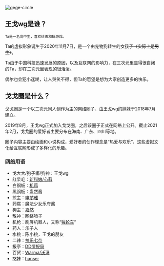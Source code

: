 ![gege-circle](https://user-images.githubusercontent.com/69033087/109669965-97b96380-7bad-11eb-8c6a-6c09c968654f.jpg)

## 王戈wg是谁？
<small>Ta是一名高中生，喜欢绘画和玩游戏。</small>

Ta的虚拟形象诞生于2020年11月7日，是一个由宠物狗转生的女孩子<s>（实际上是男生）</s>。

Ta由于中国科技迅速发展的原因，以及互联网的影响力，在三次元里显得很自闭的Ta，却在二次元里表现的很活泼。

偶尔也会犯小迷糊，让人哭笑不得，但Ta的愿望是想为大家创造更多的快乐。

## 戈戈圈是什么？
戈戈圈是一个以二次元同人创作为主的网络圈子，由王戈wg的妹妹于2018年7月建立。

2019年8月，王戈wg正式加入戈戈圈，之后该圈子正式在网络上公开。截止2021年2月，戈戈圈的爱好者主要分布在海南、广东、四川等地。

圈子内容主要由绘画和小说构成，爱好者的创作理念是“热爱与欢乐”，这些虚拟文化给互联网形成了多样化的乐趣。

### 网络用语
* 戈大大/狗子椰/狗神：王戈wg
* 红呆毛：[新科娘/心萪](https://zh.moegirl.org.cn/新科娘)
* 白钢板：[机萪](https://zh.moegirl.org.cn/机萪)
* 黑钢板：盎然酱
* 煎主：[申䒕雅](https://zh.moegirl.org.cn/申䒕雅)
* 药腐：魔法少女乐府酱
*  狗主：[嘉然](https://zh.moegirl.org.cn/嘉然)
* 散神：网络喷子
* 机枪：刷屏机器人，又称“[独轮车](https://zh.moegirl.org.cn/独轮车)”
* 药人：乐子人
* 水桃：陈小桃，王戈的朋友
* 二辣：[神乐七奈](https://zh.moegirl.org.cn/神乐七奈)
* 报亭：[DD情报局](https://zh.moegirl.org.cn/DD情报局)
* 百货：[Warma/沃玛](https://zh.moegirl.org.cn/Warma)
* 憨妹：[hanser](https://zh.moegirl.org.cn/hanser)
